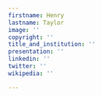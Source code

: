```yaml
---
firstname: Henry
lastname: Taylor
image: ''
copyright: ''
title_and_institution: ''
presentation: ''
linkedin: ''
twitter: ''
wikipedia: ''

---
```

